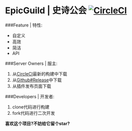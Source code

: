 # EpicGuild | 史诗公会 [![CircleCI](https://circleci.com/gh/602723113/EpicGuild/tree/dev.svg?style=svg)](https://circleci.com/gh/602723113/EpicGuild/tree/dev)  
###Feature | 特性:
- 自定义
- 高效
- 简洁
- API  

###Server Owners | 服主:  
  1. 从[CircleCI](https://circleci.com/gh/602723113/EpicGuild)最新的构建中下载  
  2. 从[Github#Release](https://github.com/602723113/EpicGuild/releases)中下载  
  3. 从插件发布页面下载  
  
###Developers | 开发者:
  1. clone代码进行构建  
  2. fork代码进行二次开发  
  
**喜欢这个项目?不妨给它留个star?**